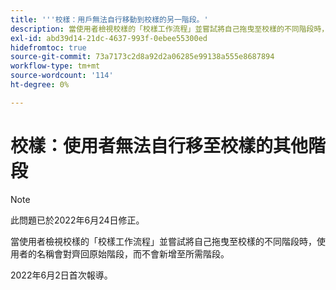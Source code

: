 ```yaml
---
title: '''校樣：用戶無法自行移動到校樣的另一階段。'
description: 當使用者檢視校樣的「校樣工作流程」並嘗試將自己拖曳至校樣的不同階段時，使用者的名稱會對齊回原始階段，而不會新增至所需階段。
exl-id: abd39d14-21dc-4637-993f-0ebee55300ed
hidefromtoc: true
source-git-commit: 73a7173c2d8a92d2a06285e99138a555e8687894
workflow-type: tm+mt
source-wordcount: '114'
ht-degree: 0%

---
```


# 校樣：使用者無法自行移至校樣的其他階段

>[!NOTE]
>
>此問題已於2022年6月24日修正。

當使用者檢視校樣的「校樣工作流程」並嘗試將自己拖曳至校樣的不同階段時，使用者的名稱會對齊回原始階段，而不會新增至所需階段。

2022年6月2日首次報導。
